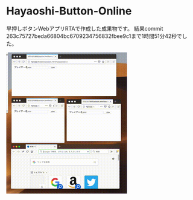 # Hayaoshi-Button-Online
早押しボタンWebアプリRTAで作成した成果物です。
結果commit 263c75727beda66804bc6709234756832fbee9c1まで1時間51分42秒でした。

![サンプル](./sample/sample.gif)

